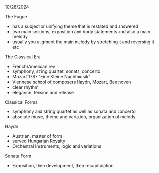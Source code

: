 10/28/2024

The Fugue
 - has a subject or unifying theme that is restated and answered
 - two main sections, exposition and body statements and also a main melody
 - usually you augment the main melody by stretching it and reversing it etc

The Classical Era
 - French/American rev
 - symphony, string quartet, sonata, concerto
 - Mozart 1787 "Eine Kleine Nachtmusik"
 - Viennese school of composers Haydn, Mozart, Beethoven
 - clear rhythm
 - elegance, tension and release

Classical Forms
 - symphony and string quartet as well as sonata and concerto
 - absolute music, theme and variation, organization of melody

Haydn
 - Austrian, master of form
 - served Hungarian Royalty
 - Orchestral Instruments, logic and variations

Sonata Form
 - Exposition, then development, then recapitulation

